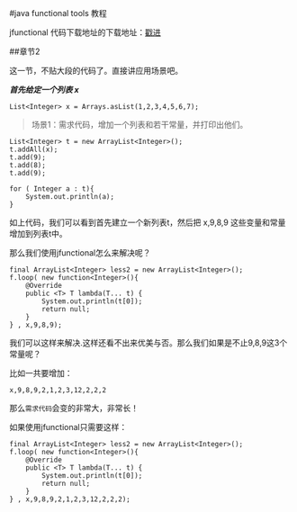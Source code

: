 #java functional tools 教程

jfunctional 代码下载地址的下载地址：[戳进][1]

##章节2

这一节，不贴大段的代码了。直接讲应用场景吧。

***首先给定一个列表 x***
	
	List<Integer> x = Arrays.asList(1,2,3,4,5,6,7);

>场景1：需求代码，增加一个列表和若干常量，并打印出他们。

	List<Integer> t = new ArrayList<Integer>();
	t.addAll(x);
	t.add(9);
	t.add(8);
	t.add(9);
	
	for ( Integer a : t){
		System.out.println(a);
	}

如上代码，我们可以看到首先建立一个新列表t，然后把 x,9,8,9 这些变量和常量增加到列表t中。

那么我们使用jfunctional怎么来解决呢？

	final ArrayList<Integer> less2 = new ArrayList<Integer>();
	f.loop( new function<Integer>(){
		@Override
		public <T> T lambda(T... t) {
			System.out.println(t[0]);
			return null;
		}
	} , x,9,8,9);

我们可以这样来解决.这样还看不出来优美与否。那么我们如果是不止9,8,9这3个常量呢？

比如一共要增加：

	x,9,8,9,2,1,2,3,12,2,2,2

那么`需求代码`会变的非常大，非常长！

如果使用jfunctional只需要这样：


	final ArrayList<Integer> less2 = new ArrayList<Integer>();
	f.loop( new function<Integer>(){
		@Override
		public <T> T lambda(T... t) {
			System.out.println(t[0]);
			return null;
		}
	} , x,9,8,9,2,1,2,3,12,2,2,2);


  [1]: https://github.com/ttch/jfunctional